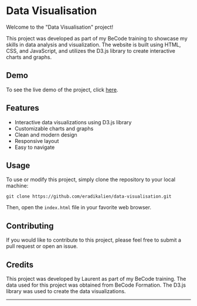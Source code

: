 # Data Visualisation

Welcome to the "Data Visualisation" project!

This project was developed as part of my BeCode training to showcase my skills in data analysis and visualization. The website is built using HTML, CSS, and JavaScript, and utilizes the D3.js library to create interactive charts and graphs.

## Demo

To see the live demo of the project, click [here](https://eradikalien.github.io/data-visualisation/).

## Features

- Interactive data visualizations using D3.js library
- Customizable charts and graphs
- Clean and modern design
- Responsive layout
- Easy to navigate

## Usage

To use or modify this project, simply clone the repository to your local machine:

```
git clone https://github.com/eradikalien/data-visualisation.git
```

Then, open the `index.html` file in your favorite web browser.

## Contributing

If you would like to contribute to this project, please feel free to submit a pull request or open an issue.

## Credits

This project was developed by Laurent as part of my BeCode training. The data used for this project was obtained from BeCode Formation. The D3.js library was used to create the data visualizations.

---
